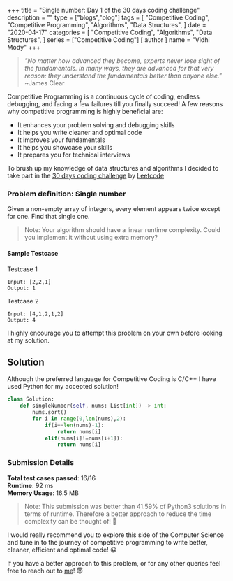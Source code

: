 +++
title = "Single number: Day 1 of the 30 days coding challenge"
description = ""
type = ["blogs","blog"]
tags = [
    "Competitive Coding",
    "Competitive Programming",
    "Algorithms",
    "Data Structures",
]
date = "2020-04-17"
categories = [
    "Competitive Coding",
    "Algorithms",
    "Data Structures",
]
series = ["Competitive Coding"]
[ author ]
  name = "Vidhi Mody"
+++
> *"No matter how advanced they become, experts never lose sight of the fundamentals. In many ways, they are advanced for that very reason: they understand the fundamentals better than anyone else."* \
> ~James Clear

Competitive Programming is a continuous cycle of coding, endless debugging, and facing a few failures till you finally succeed! A few reasons why competitive programming is highly beneficial are:
- It enhances your problem solving and debugging skills
- It helps you write cleaner and optimal code 
- It improves your fundamentals
- It helps you showcase your skills
- It prepares you for technical interviews

To brush up my knowledge of data structures and algorithms I decided to take part in the [30 days coding challenge](https://leetcode.com/explore/challenge/card/30-day-leetcoding-challenge/) by [Leetcode](https://leetcode.com/)

### Problem definition: Single number 
Given a non-empty array of integers, every element appears twice except for one. Find that single one.

> Note: Your algorithm should have a linear runtime complexity. Could you implement it without using extra memory?

#### Sample Testcase 

Testcase 1
```
Input: [2,2,1]
Output: 1
```
Testcase 2
```
Input: [4,1,2,1,2]
Output: 4
```
I highly encourage you to attempt this problem on your own before looking at my solution.

## Solution

Although the preferred language for Competitive Coding is C/C++ I have used Python for my accepted solution! 

```python
class Solution:
    def singleNumber(self, nums: List[int]) -> int:
        nums.sort()
        for i in range(0,len(nums),2):
            if(i==len(nums)-1):
                return nums[i]
            elif(nums[i]!=nums[i+1]):
                return nums[i]
```

### Submission Details

**Total test cases passed**: 16/16 \
**Runtime**: 92 ms \
**Memory Usage**: 16.5 MB

>Note: This submission was better than 41.59% of Python3 solutions in terms of runtime. Therefore a better approach to reduce the time complexity can be thought of! :new_moon_with_face:

I would really recommend you to explore this side of the Computer Science and tune in to the journey of competitive programming to write better, cleaner, efficient and optimal code! :grinning:

If you have a better approach to this problem, or for any other queries feel free to reach out to [me]((https://www.linkedin.com/in/vidhi-mody-21629a150))! :innocent:



